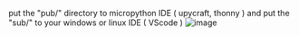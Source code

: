 put the "pub/" directory to micropython IDE ( upycraft, thonny ) and put the "sub/" to your windows or linux IDE ( VScode )
![image](https://github.com/Glennimmanuell/dht11_mqtt/assets/118232825/6517d695-afa4-49d4-a76c-925ec20696a2)
